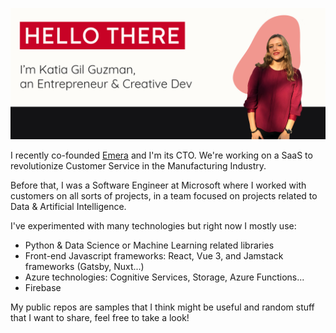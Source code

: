 ![banner](banner_github.jpg)

I recently co-founded [Emera](https://emera.app) and I'm its CTO. We're working on a SaaS to revolutionize Customer Service in the Manufacturing Industry.

Before that, I was a Software Engineer at Microsoft where I worked with customers on all sorts of projects, in a team focused on projects related to Data & Artificial Intelligence.


I've experimented with many technologies but right now I mostly use:
- Python & Data Science or Machine Learning related libraries
- Front-end Javascript frameworks: React, Vue 3, and Jamstack frameworks (Gatsby, Nuxt...)
- Azure technologies: Cognitive Services, Storage, Azure Functions...
- Firebase

My public repos are samples that I think might be useful and random stuff that I want to share, feel free to take a look!
